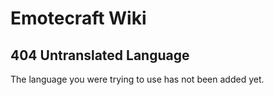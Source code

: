 # Emotecraft Wiki

## 404 Untranslated Language

The language you were trying to use has not been added yet.
